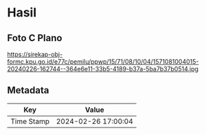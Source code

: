 # Hasil

## Foto C Plano

https://sirekap-obj-formc.kpu.go.id/e77c/pemilu/ppwp/15/71/08/10/04/1571081004015-20240226-162744--364e6e11-33b5-4189-b37a-5ba7b37b0514.jpg


## Metadata

| Key        | Value               |
| ---------- | ------------------- |
| Time Stamp | 2024-02-26 17:00:04 |



